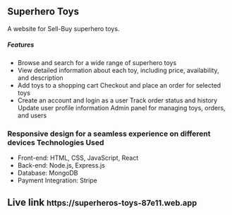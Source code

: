 <h2>Superhero Toys</h2>

A website for Sell-Buy superhero toys.

<h5>Features</h5>
<ul> 
<li>Browse and search for a wide range of superhero toys</li>
<li>View detailed information about each toy, including price, availability, and description</li>
<li>Add toys to a shopping cart
Checkout and place an order for selected toys</li>
<li>Create an account and login as a user
Track order status and history
Update user profile information
Admin panel for managing toys, orders, and users</li>
</ul>




<h3>Responsive design for a seamless experience on different devices
Technologies Used</h3>
<ul>
<li>Front-end: HTML, CSS, JavaScript, React</li>
<li>Back-end: Node.js, Express.js</li>
<li>
Database: MongoDB</li>
<li>Payment Integration: Stripe</li>

</ul>

<h2>Live link <small>https://superheros-toys-87e11.web.app</small></h2>

